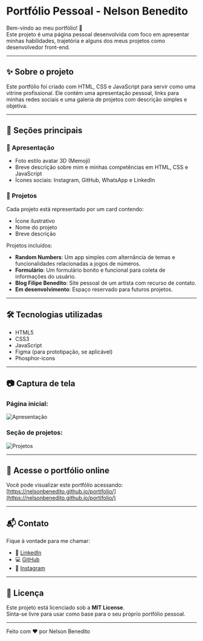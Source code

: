 # Portfólio Pessoal - Nelson Benedito

Bem-vindo ao meu portfólio! 🚀  
Este projeto é uma página pessoal desenvolvida com foco em apresentar minhas habilidades, trajetória e alguns dos meus projetos como desenvolvedor front-end.

---

## ✨ Sobre o projeto

Este portfólio foi criado com HTML, CSS e JavaScript para servir como uma vitrine profissional. Ele contém uma apresentação pessoal, links para minhas redes sociais e uma galeria de projetos com descrição simples e objetiva.

---

## 📌 Seções principais

### 👋 Apresentação
- Foto estilo avatar 3D (Memoji)
- Breve descrição sobre mim e minhas competências em HTML, CSS e JavaScript
- Ícones sociais: Instagram, GitHub, WhatsApp e LinkedIn

### 🧩 Projetos
Cada projeto está representado por um card contendo:
- Ícone ilustrativo
- Nome do projeto
- Breve descrição

Projetos incluídos:
- **Random Numbers**: Um app simples com alternância de temas e funcionalidades relacionadas a jogos de números.
- **Formulário**: Um formulário bonito e funcional para coleta de informações do usuário.
- **Blog Filipe Benedito**: Site pessoal de um artista com recurso de contato.
- **Em desenvolvimento**: Espaço reservado para futuros projetos.

---

## 🛠️ Tecnologias utilizadas

- HTML5
- CSS3
- JavaScript
- Figma (para prototipação, se aplicável)
- Phosphor-icons

---

## 📷 Captura de tela

### Página inicial:
![Apresentação](https://github.com/user-attachments/assets/23fda07b-5b3b-4276-8584-88a538bb3fff)

### Seção de projetos:
![Projetos](https://github.com/user-attachments/assets/62c26872-79e7-48fd-89ee-3c8bc9fc030c)


---

## 🔗 Acesse o portfólio online

Você pode visualizar este portfólio acessando:  
[https://nelsonbenedito.github.io/portifolio/](https://nelsonbenedito.github.io/portifolio/)  


---

## 📬 Contato

Fique à vontade para me chamar:

- 💼 [LinkedIn](https://www.linkedin.com/in/nelson-bene/)
- 💻 [GitHub](https://github.com/NelsonBenedito)
- 📸 [Instagram](https://instagram.com/nelsonbenejm)

---

## 📝 Licença

Este projeto está licenciado sob a **MIT License**.  
Sinta-se livre para usar como base para o seu próprio portfólio pessoal.

---

Feito com ❤️ por Nelson Benedito
